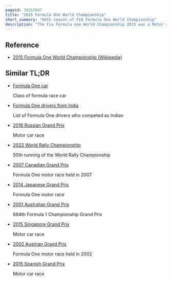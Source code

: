 ```yaml
---
pageid: 39263987
title: "2015 Formula One World Championship"
short_summary: "66th season of FIA Formula One World Championship"
description: "The Fia Formula one World Championship 2015 was a Motor racing Championship for Formula one Cars. It was the 66th Formula one World Championship recognised by the Sport's governing Body the Fdration Internationale de L'Automobile as the highest Class of Competition for Open-Wheel Racing Cars. Twenty-two Drivers representing 10 Teams contested 19 Grands prix from 15 March in Australia to 29 November in Abu Dhabi where they competed for the World Drivers and World Constructors championships."
---
```


## Reference

- [2015 Formula One World Championship (Wikipedia)](https://en.wikipedia.org/?curid=39263987)

## Similar TL;DR

- [Formula One car](/tldr/en/formula-one-car)

  Class of formula race car

- [Formula One drivers from India](/tldr/en/formula-one-drivers-from-india)

  List of Formula One drivers who competed as Indian

- [2016 Russian Grand Prix](/tldr/en/2016-russian-grand-prix)

  Motor car race

- [2022 World Rally Championship](/tldr/en/2022-world-rally-championship)

  50th running of the World Rally Championship

- [2007 Canadian Grand Prix](/tldr/en/2007-canadian-grand-prix)

  Formula One motor race held in 2007

- [2014 Japanese Grand Prix](/tldr/en/2014-japanese-grand-prix)

  Formula One motor race

- [2001 Australian Grand Prix](/tldr/en/2001-australian-grand-prix)

  664th Formula 1 Championship Grand Prix

- [2015 Singapore Grand Prix](/tldr/en/2015-singapore-grand-prix)

  Motor car race

- [2002 Austrian Grand Prix](/tldr/en/2002-austrian-grand-prix)

  Formula One motor race held in 2002

- [2015 Spanish Grand Prix](/tldr/en/2015-spanish-grand-prix)

  Motor car race
